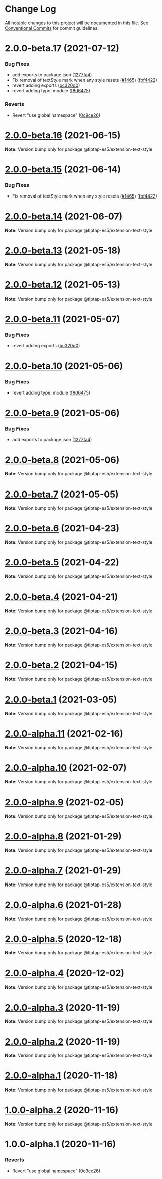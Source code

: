 # Change Log

All notable changes to this project will be documented in this file.
See [Conventional Commits](https://conventionalcommits.org) for commit guidelines.

# 2.0.0-beta.17 (2021-07-12)


### Bug Fixes

* add exports to package.json ([1277fa4](https://github.com/justame/tiptap/commit/1277fa47151e9c039508cdb219bdd0ffe647f4ee))
* Fix removal of textStyle mark when any style resets ([#1465](https://github.com/justame/tiptap/issues/1465)) ([fbf4422](https://github.com/justame/tiptap/commit/fbf442269d021bbe17a9c0a830edfeda00bac85a))
* revert adding exports ([bc320d0](https://github.com/justame/tiptap/commit/bc320d0b4b80b0e37a7e47a56e0f6daec6e65d98))
* revert adding type: module ([f8d6475](https://github.com/justame/tiptap/commit/f8d6475e2151faea6f96baecdd6bd75880d50d2c))


### Reverts

* Revert "use global namespace" ([0c9ce26](https://github.com/justame/tiptap/commit/0c9ce26c02c07d88a757c01b0a9d7f9e2b0b7502))





# [2.0.0-beta.16](https://github.com/ueberdosis/tiptap/compare/@tiptap-es5/extension-text-style@2.0.0-beta.15...@tiptap-es5/extension-text-style@2.0.0-beta.16) (2021-06-15)

**Note:** Version bump only for package @tiptap-es5/extension-text-style

# [2.0.0-beta.15](https://github.com/ueberdosis/tiptap/compare/@tiptap-es5/extension-text-style@2.0.0-beta.14...@tiptap-es5/extension-text-style@2.0.0-beta.15) (2021-06-14)

### Bug Fixes

- Fix removal of textStyle mark when any style resets ([#1465](https://github.com/ueberdosis/tiptap/issues/1465)) ([fbf4422](https://github.com/ueberdosis/tiptap/commit/fbf442269d021bbe17a9c0a830edfeda00bac85a))

# [2.0.0-beta.14](https://github.com/ueberdosis/tiptap/compare/@tiptap-es5/extension-text-style@2.0.0-beta.13...@tiptap-es5/extension-text-style@2.0.0-beta.14) (2021-06-07)

**Note:** Version bump only for package @tiptap-es5/extension-text-style

# [2.0.0-beta.13](https://github.com/ueberdosis/tiptap/compare/@tiptap-es5/extension-text-style@2.0.0-beta.12...@tiptap-es5/extension-text-style@2.0.0-beta.13) (2021-05-18)

**Note:** Version bump only for package @tiptap-es5/extension-text-style

# [2.0.0-beta.12](https://github.com/ueberdosis/tiptap/compare/@tiptap-es5/extension-text-style@2.0.0-beta.11...@tiptap-es5/extension-text-style@2.0.0-beta.12) (2021-05-13)

**Note:** Version bump only for package @tiptap-es5/extension-text-style

# [2.0.0-beta.11](https://github.com/ueberdosis/tiptap/compare/@tiptap-es5/extension-text-style@2.0.0-beta.10...@tiptap-es5/extension-text-style@2.0.0-beta.11) (2021-05-07)

### Bug Fixes

- revert adding exports ([bc320d0](https://github.com/ueberdosis/tiptap/commit/bc320d0b4b80b0e37a7e47a56e0f6daec6e65d98))

# [2.0.0-beta.10](https://github.com/ueberdosis/tiptap/compare/@tiptap-es5/extension-text-style@2.0.0-beta.9...@tiptap-es5/extension-text-style@2.0.0-beta.10) (2021-05-06)

### Bug Fixes

- revert adding type: module ([f8d6475](https://github.com/ueberdosis/tiptap/commit/f8d6475e2151faea6f96baecdd6bd75880d50d2c))

# [2.0.0-beta.9](https://github.com/ueberdosis/tiptap/compare/@tiptap-es5/extension-text-style@2.0.0-beta.8...@tiptap-es5/extension-text-style@2.0.0-beta.9) (2021-05-06)

### Bug Fixes

- add exports to package.json ([1277fa4](https://github.com/ueberdosis/tiptap/commit/1277fa47151e9c039508cdb219bdd0ffe647f4ee))

# [2.0.0-beta.8](https://github.com/ueberdosis/tiptap/compare/@tiptap-es5/extension-text-style@2.0.0-beta.7...@tiptap-es5/extension-text-style@2.0.0-beta.8) (2021-05-06)

**Note:** Version bump only for package @tiptap-es5/extension-text-style

# [2.0.0-beta.7](https://github.com/ueberdosis/tiptap/compare/@tiptap-es5/extension-text-style@2.0.0-beta.6...@tiptap-es5/extension-text-style@2.0.0-beta.7) (2021-05-05)

**Note:** Version bump only for package @tiptap-es5/extension-text-style

# [2.0.0-beta.6](https://github.com/ueberdosis/tiptap/compare/@tiptap-es5/extension-text-style@2.0.0-beta.5...@tiptap-es5/extension-text-style@2.0.0-beta.6) (2021-04-23)

**Note:** Version bump only for package @tiptap-es5/extension-text-style

# [2.0.0-beta.5](https://github.com/ueberdosis/tiptap/compare/@tiptap-es5/extension-text-style@2.0.0-beta.4...@tiptap-es5/extension-text-style@2.0.0-beta.5) (2021-04-22)

**Note:** Version bump only for package @tiptap-es5/extension-text-style

# [2.0.0-beta.4](https://github.com/ueberdosis/tiptap/compare/@tiptap-es5/extension-text-style@2.0.0-beta.3...@tiptap-es5/extension-text-style@2.0.0-beta.4) (2021-04-21)

**Note:** Version bump only for package @tiptap-es5/extension-text-style

# [2.0.0-beta.3](https://github.com/ueberdosis/tiptap/compare/@tiptap-es5/extension-text-style@2.0.0-beta.2...@tiptap-es5/extension-text-style@2.0.0-beta.3) (2021-04-16)

**Note:** Version bump only for package @tiptap-es5/extension-text-style

# [2.0.0-beta.2](https://github.com/ueberdosis/tiptap/compare/@tiptap-es5/extension-text-style@2.0.0-beta.1...@tiptap-es5/extension-text-style@2.0.0-beta.2) (2021-04-15)

**Note:** Version bump only for package @tiptap-es5/extension-text-style

# [2.0.0-beta.1](https://github.com/ueberdosis/tiptap/compare/@tiptap-es5/extension-text-style@2.0.0-alpha.11...@tiptap-es5/extension-text-style@2.0.0-beta.1) (2021-03-05)

**Note:** Version bump only for package @tiptap-es5/extension-text-style

# [2.0.0-alpha.11](https://github.com/ueberdosis/tiptap/compare/@tiptap-es5/extension-text-style@2.0.0-alpha.10...@tiptap-es5/extension-text-style@2.0.0-alpha.11) (2021-02-16)

**Note:** Version bump only for package @tiptap-es5/extension-text-style

# [2.0.0-alpha.10](https://github.com/ueberdosis/tiptap/compare/@tiptap-es5/extension-text-style@2.0.0-alpha.9...@tiptap-es5/extension-text-style@2.0.0-alpha.10) (2021-02-07)

**Note:** Version bump only for package @tiptap-es5/extension-text-style

# [2.0.0-alpha.9](https://github.com/ueberdosis/tiptap/compare/@tiptap-es5/extension-text-style@2.0.0-alpha.8...@tiptap-es5/extension-text-style@2.0.0-alpha.9) (2021-02-05)

**Note:** Version bump only for package @tiptap-es5/extension-text-style

# [2.0.0-alpha.8](https://github.com/ueberdosis/tiptap/compare/@tiptap-es5/extension-text-style@2.0.0-alpha.7...@tiptap-es5/extension-text-style@2.0.0-alpha.8) (2021-01-29)

**Note:** Version bump only for package @tiptap-es5/extension-text-style

# [2.0.0-alpha.7](https://github.com/ueberdosis/tiptap/compare/@tiptap-es5/extension-text-style@2.0.0-alpha.6...@tiptap-es5/extension-text-style@2.0.0-alpha.7) (2021-01-29)

**Note:** Version bump only for package @tiptap-es5/extension-text-style

# [2.0.0-alpha.6](https://github.com/ueberdosis/tiptap/compare/@tiptap-es5/extension-text-style@2.0.0-alpha.5...@tiptap-es5/extension-text-style@2.0.0-alpha.6) (2021-01-28)

**Note:** Version bump only for package @tiptap-es5/extension-text-style

# [2.0.0-alpha.5](https://github.com/ueberdosis/tiptap/compare/@tiptap-es5/extension-text-style@2.0.0-alpha.4...@tiptap-es5/extension-text-style@2.0.0-alpha.5) (2020-12-18)

**Note:** Version bump only for package @tiptap-es5/extension-text-style

# [2.0.0-alpha.4](https://github.com/ueberdosis/tiptap/compare/@tiptap-es5/extension-text-style@2.0.0-alpha.3...@tiptap-es5/extension-text-style@2.0.0-alpha.4) (2020-12-02)

**Note:** Version bump only for package @tiptap-es5/extension-text-style

# [2.0.0-alpha.3](https://github.com/ueberdosis/tiptap/compare/@tiptap-es5/extension-text-style@2.0.0-alpha.2...@tiptap-es5/extension-text-style@2.0.0-alpha.3) (2020-11-19)

**Note:** Version bump only for package @tiptap-es5/extension-text-style

# [2.0.0-alpha.2](https://github.com/ueberdosis/tiptap/compare/@tiptap-es5/extension-text-style@2.0.0-alpha.1...@tiptap-es5/extension-text-style@2.0.0-alpha.2) (2020-11-19)

**Note:** Version bump only for package @tiptap-es5/extension-text-style

# [2.0.0-alpha.1](https://github.com/ueberdosis/tiptap/compare/@tiptap-es5/extension-text-style@1.0.0-alpha.2...@tiptap-es5/extension-text-style@2.0.0-alpha.1) (2020-11-18)

**Note:** Version bump only for package @tiptap-es5/extension-text-style

# [1.0.0-alpha.2](https://github.com/ueberdosis/tiptap/compare/@tiptap-es5/extension-text-style@1.0.0-alpha.1...@tiptap-es5/extension-text-style@1.0.0-alpha.2) (2020-11-16)

**Note:** Version bump only for package @tiptap-es5/extension-text-style

# 1.0.0-alpha.1 (2020-11-16)

### Reverts

- Revert "use global namespace" ([0c9ce26](https://github.com/ueberdosis/tiptap/commit/0c9ce26c02c07d88a757c01b0a9d7f9e2b0b7502))
